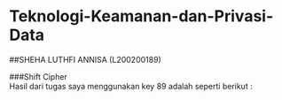 # Teknologi-Keamanan-dan-Privasi-Data
##SHEHA LUTHFI ANNISA (L200200189)

###Shift Cipher
<br>Hasil dari tugas saya menggunakan key 89 adalah seperti berikut :
<br>

